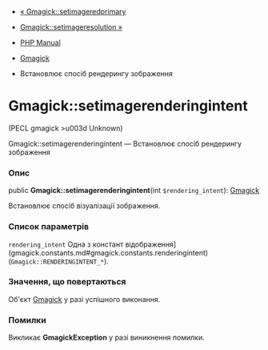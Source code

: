 - [« Gmagick::setimageredprimary](gmagick.setimageredprimary.md)
- [Gmagick::setimageresolution »](gmagick.setimageresolution.md)

- [PHP Manual](index.md)
- [Gmagick](class.gmagick.md)
- Встановлює спосіб рендерингу зображення

# Gmagick::setimagerenderingintent

(PECL gmagick \>u003d Unknown)

Gmagick::setimagerenderingintent — Встановлює спосіб рендерингу
зображення

### Опис

public **Gmagick::setimagerenderingintent**(int `$rendering_intent`):
[Gmagick](class.gmagick.md)

Встановлює спосіб візуалізації зображення.

### Список параметрів

`rendering_intent`
Одна з констант
відображення](gmagick.constants.md#gmagick.constants.renderingintent)
(`Gmagick::RENDERINGINTENT_*`).

### Значення, що повертаються

Об'єкт [Gmagick](class.gmagick.md) у разі успішного виконання.

### Помилки

Викликає **GmagickException** у разі виникнення помилки.
